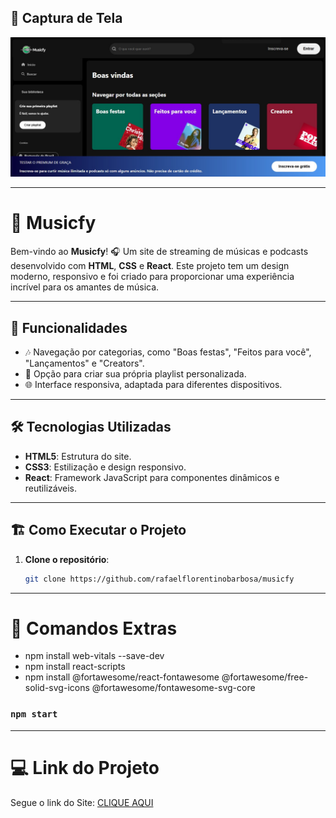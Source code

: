 ## 📸 Captura de Tela

![alt text](musicfy.jpg)

---
# 🎵 Musicfy

Bem-vindo ao **Musicfy**! 🎧 Um site de streaming de músicas e podcasts desenvolvido com **HTML**, **CSS** e **React**. Este projeto tem um design moderno, responsivo e foi criado para proporcionar uma experiência incrível para os amantes de música.

---

## 🚀 Funcionalidades

- 🎶 Navegação por categorias, como "Boas festas", "Feitos para você", "Lançamentos" e "Creators".
- 📂 Opção para criar sua própria playlist personalizada.
- 🌐 Interface responsiva, adaptada para diferentes dispositivos.

---

## 🛠️ Tecnologias Utilizadas

- **HTML5**: Estrutura do site.
- **CSS3**: Estilização e design responsivo.
- **React**: Framework JavaScript para componentes dinâmicos e reutilizáveis.

---

## 🏗️ Como Executar o Projeto

1. **Clone o repositório**:
   ```bash
   git clone https://github.com/rafaelflorentinobarbosa/musicfy

---

# 🔧 Comandos Extras
- npm install web-vitals --save-dev
- npm install react-scripts
- npm install @fortawesome/react-fontawesome @fortawesome/free-solid-svg-icons @fortawesome/fontawesome-svg-core

### `npm start`

---

# 💻 Link do Projeto

Segue o link do Site: [CLIQUE AQUI](https://rafaelflorentinobarbosa.github.io/musicfy/)


